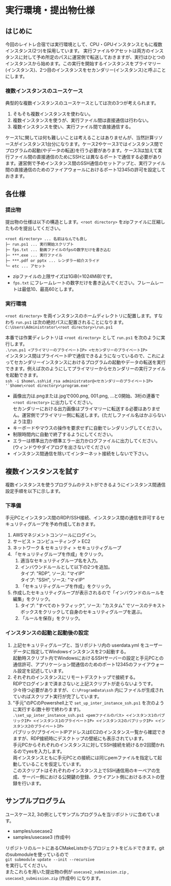 # 実行環境・提出物仕様

## はじめに

今回のレイトレ合宿では実行環境として、CPU・GPUインスタンスともに複数インスタンス(2つ)を採用しています。
実行ファイルやアセットは両方のインスタンスに対して予め所定のパスに運営側で転送しておきますが、実行はひとつのインスタンスから始めます。この実行を開始するインスタンスをプライマリー(インスタンス)、2つ目のインスタンスをセカンダリー(インスタンス)と呼ぶことにします。

### 複数インスタンスのユースケース

典型的な複数インスタンスのユースケースとしては次の3つが考えられます。

1. そもそも複数インスタンスを使わない。
1. 複数インスタンスを使うが、実行ファイル間は直接通信は行わない。
1. 複数インスタンスを使い、実行ファイル間で直接通信する。

ケース1に関しては何も難しいことは考えることはありませんが、当然計算リソースがインスタンス1台分になります。ケース2やケース3ではインスタンス間でプログラムの起動(やデータの転送)を行う必要があります。ケース3は加えて実行ファイル間の直接通信のためにSSHとは異なるポートで通信する必要があります。運営側で予めインスタンス間のSSH通信のセットアップと、実行ファイル間の直接通信のためのファイアウォールにおけるポート12345の許可を設定しておきます。



## 各仕様

### 提出物
提出物の仕様は以下の構造とします。`<root directory>` をzipファイルに圧縮したものを提出してください。

```
<root directory> ... 名前はなんでも良し
├─ run.ps1 ... 実行開始スクリプト
├─ fps.txt ... 動画ファイルのfpsの数字だけを書き込む
├─ ***.exe ... 実行ファイル
├─ ***.pdf or pptx ... レンダラー紹介スライド
└─ etc ... アセット
```

- zipファイルの上限サイズは1GiB(=1024MiB)です。
- `fps.txt` にフレームレートの数字だけを書き込んでください。フレームレートは最低10、最高60とします。

### 実行環境

`<root directory>` を両インスタンスのホームディレクトリに配置します。すなわち `run.ps1` は次の絶対パスに配置されることになります。\
`C:\Users\Administrator\<root directory>\run.ps1`

本番では作業ディレクトリは `<root directory>` として `run.ps1` を次のように実行します。\
`.\run.ps1 <プライマリーのプライベートIP> <セカンダリーのプライベートIP>`\
インスタンス間はプライベートIPで通信できるようになっているので、これによってセカンダリーインスタンスにおけるプログラムの起動やデータの転送を実行できます。例えば次のようにしてプライマリーからセカンダリーの実行ファイルを起動できます。\
``ssh -i $home\.ssh\id_rsa administrator@<セカンダリーのプライベートIP> '`$home\<root directory>\program.exe'``

- 画像出力は.pngまたは.jpgで000.png, 001.png, ...と0開始、3桁の連番で `<root directory>` に出力してください。\
  セカンダリーにおける出力画像はプライマリーに転送する必要はありません。運営側でプライマリー側に転送します。(ただしファイル名はかぶらないよう注意)
- キーボードやマウスの操作を要求せずに自動でレンダリングしてください。
- 制限時間内に自動で終了するようにしてください。
- エラーは標準出力か標準エラー出力かログファイルに出力してください。(ウィンドウやダイアログを出さないでください)
- インスタンス間通信を除いてインターネット接続をしないで下さい。

## 複数インスタンスを試す

複数インスタンスを使うプログラムのテストができるようにインスタンス間通信設定手順を以下に示します。

### 下準備
手元PCとインスタンス間のRDP/SSH接続、インスタンス間の通信を許可するセキュリティグループを予め作成しておきます。

1. AWSマネジメントコンソールにログイン。
1. サービス > コンピューティング > EC2
1. ネットワーク & セキュリティ > セキュリティグループ
1. 「セキュリティグループを作成」をクリック。
   1. 適当なセキュリティグループ名を入力。
   1. インバウンドルールとして以下の2つを追加。\
      タイプ: "RDP", ソース: "マイIP"\
      タイプ: "SSH", ソース: "マイIP"
   1. 「セキュリティグループを作成」をクリック。
1. 作成したセキュリティグループが表示されるので「インバウンドのルールを編集」をクリック。
   1. タイプ: "すべてのトラフィック", ソース: "カスタム" でソースのテキストボックスをクリックして自身のセキュリティグループを選ぶ。
   1. 「ルールを保存」をクリック。

### インスタンスの起動と起動後の設定

1. 上記セキュリティグループと、当リポジトリ内の userdata.yml をユーザーデータに指定してWindowsインスタンスを2つ起動する。\
   起動時スクリプト内でWindowsにおけるSSHサーバーの設定と手元PCとの通信許可、アプリケーション間通信のためのポート12345のファイアウォール設定を記述しています。
1. それぞれのインスタンスにリモートデスクトップで接続する。\
   RDPでログインまで済まさないと上記スクリプトが走らないようです。\
   少々待つ必要がありますが、 `C:\ProgramData\ssh` 内にファイルが生成されていればスクリプト実行が完了しています。
1. "手元"のPCのPowershell上で `set_up_inter_instance_ssh.ps1` を次のように実行する(数十秒で終わります)。\
   `.\set_up_inter_instance_ssh.ps1 <pemファイルのパス> <インスタンス1のパブリックIP> <インスタンス1のプライベートIP> <インスタンス2のパブリックIP> <インスタンス2のプライベートIP>`\
   パブリック/プライベートIPアドレスはEC2のインスタンス一覧から確認できますが、RDP接続時にデスクトップの壁紙にも表示されています。\
   手元PCからそれぞれのインスタンスに対してSSH接続を続けるか2回聞かれるのでyesを入力します。\
   両インスタンスともに手元PCとの接続には同じpemファイルを指定して起動していることを仮定しています。\
   このスクリプトはそれぞれのインスタンス上でSSH通信用のキーペアの生成、サーバー側における公開鍵の登録、クライアント側におけるホストの登録を行います。



## サンプルプログラム

ユースケース2, 3の例としてサンプルプログラムを当リポジトリに含めています。

- samples/usecase2
- samples/usecase3 (作成中)

リポジトリのルートにあるCMakeListsからプロジェクトをビルドできます。gitのsubmoduleを使っているので\
`git submodule update --init --recursive`\
を実行してください。\
またこれらを用いた提出物の例が `usecase2_submission.zip` , `usecase3_submission.zip` (作成中) になります。
